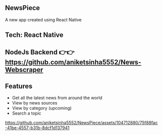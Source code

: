 ## NewsPiece
A new app created using React Native

## Tech: React Native

## NodeJs Backend 👉👉 https://github.com/aniketsinha5552/News-Webscraper

## Features
- Get all the latest news from around the world
- View by news sources
- View by category (upcoming)
- Search a topic





https://github.com/aniketsinha5552/NewsPiece/assets/104712880/75f88fac-41be-4557-b31b-8dcf1d137941




